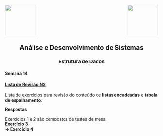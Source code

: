 <div>
  <img src="https://www.fateczl.edu.br/assets/logos/fatec-zl.png" height=100>
  <img src="https://www.fateczl.edu.br/assets/logos/novo-logo-colorido.png" align="right" height=100>
</div>


<h2 align="center">Análise e Desenvolvimento de Sistemas</h2>
<h3 align="center">Estrutura de Dados</h3>
<h4>Semana 14</h4>

<h4>

[Lista de Revisão N2](https://github.com/leo-gremes-ads/ED_S14_E03_TabelaDDD/blob/main/Revis%C3%A3o%20N2%20sem%20%C3%A1rvore.pdf)
</h4>

Lista de exercícios para revisão do conteúdo de <b>listas encadeadas</b> e <b>tabela de espalhamento</b>.


<b>Respostas<br>

</b>Exercícios 1 e 2 são compostos de testes de mesa<br><b>
[Exercício 3](https://github.com/leo-gremes-ads/ED_S14_E03_TabelaDDD)<br>
-> Exercício 4<br>
</b>
